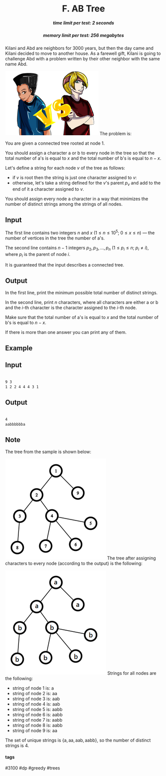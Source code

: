 <h1 style='text-align: center;'> F. AB Tree</h1>

<h5 style='text-align: center;'>time limit per test: 2 seconds</h5>
<h5 style='text-align: center;'>memory limit per test: 256 megabytes</h5>

Kilani and Abd are neighbors for 3000 years, but then the day came and Kilani decided to move to another house. As a farewell gift, Kilani is going to challenge Abd with a problem written by their other neighbor with the same name Abd.

 ![](images/9d9fb6db13c37f50f33220bf959d8448fcddc6fc.png) The problem is:

You are given a connected tree rooted at node $1$.

You should assign a character a or b to every node in the tree so that the total number of a's is equal to $x$ and the total number of b's is equal to $n - x$.

Let's define a string for each node $v$ of the tree as follows: 

* if $v$ is root then the string is just one character assigned to $v$:
* otherwise, let's take a string defined for the $v$'s parent $p_v$ and add to the end of it a character assigned to $v$.

You should assign every node a character in a way that minimizes the number of distinct strings among the strings of all nodes.

## Input

The first line contains two integers $n$ and $x$ ($1 \leq n \leq 10^5$; $0 \leq x \leq n$) — the number of vertices in the tree the number of a's.

The second line contains $n - 1$ integers $p_2, p_3, \dots, p_{n}$ ($1 \leq p_i \leq n$; $p_i \neq i$), where $p_i$ is the parent of node $i$.

It is guaranteed that the input describes a connected tree.

## Output

In the first line, print the minimum possible total number of distinct strings.

In the second line, print $n$ characters, where all characters are either a or b and the $i$-th character is the character assigned to the $i$-th node.

Make sure that the total number of a's is equal to $x$ and the total number of b's is equal to $n - x$.

If there is more than one answer you can print any of them.

## Example

## Input


```

9 3
1 2 2 4 4 4 3 1

```
## Output


```

4
aabbbbbba

```
## Note

The tree from the sample is shown below:

 ![](images/722cfdcce14ae3c2babd9d18e72bb128558dd315.png) The tree after assigning characters to every node (according to the output) is the following:

 ![](images/9dd289acaf8211a3ba488284f7c89b96684ac035.png) Strings for all nodes are the following: 

* string of node $1$ is: a
* string of node $2$ is: aa
* string of node $3$ is: aab
* string of node $4$ is: aab
* string of node $5$ is: aabb
* string of node $6$ is: aabb
* string of node $7$ is: aabb
* string of node $8$ is: aabb
* string of node $9$ is: aa

The set of unique strings is $\{\text{a}, \text{aa}, \text{aab}, \text{aabb}\}$, so the number of distinct strings is $4$.



#### tags 

#3100 #dp #greedy #trees 
